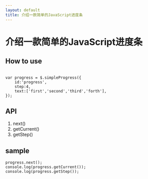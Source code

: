 ```yaml
---
layout: default
title: 介绍一款简单的JavaScript进度条
---
```

# 介绍一款简单的JavaScript进度条
## How to use
<pre><code>
var progress = $.simpleProgress({
	id:'progress',
	step:4,
	text:['first','second','third','forth'],
});
</code></pre>
## API
<p>
  <ol>
    <li>next()</li>
    <li>getCurrent()</li>
    <li>getStep()</li>
  </ol>
</p>

## sample
```
progress.next();
console.log(progress.getCurrent());
console.log(progress.getStep());
```
